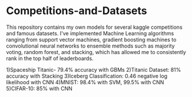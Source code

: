 # Competitions-and-Datasets

This repository contains my own models for several kaggle competitions and famous datasets. I've implemented Machine Learning algorithms ranging from support vector machines, gradient boosting machines to convolutional neural networks to ensemble methods such as majority voting, random forest, and stacking, which has allowed me to consistently rank in the top half of leaderboards.

1)Spaceship Titanic- 79.4% accuracy with GBMs
2)Titanic Dataset: 81% accuracy with Stacking
3)Iceberg Classification: 0.46 negative log likelihood with CNN
4)MNIST: 98.4% with SVM, 99.5% with CNN  
5)CIFAR-10: 85% with CNN  
